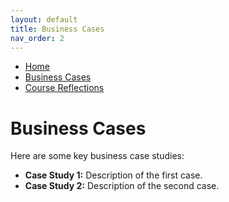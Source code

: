 ```yaml
---
layout: default
title: Business Cases
nav_order: 2
---
```


- [Home](home.md)
- [Business Cases](business_cases.md)
- [Course Reflections](course_reflections.md)

# Business Cases

Here are some key business case studies:

- **Case Study 1:** Description of the first case.
- **Case Study 2:** Description of the second case.
